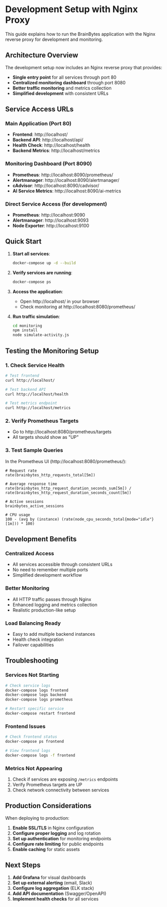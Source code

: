 # Development Setup with Nginx Proxy

This guide explains how to run the BrainBytes application with the Nginx reverse proxy for development and monitoring.

## Architecture Overview

The development setup now includes an Nginx reverse proxy that provides:

- **Single entry point** for all services through port 80
- **Centralized monitoring dashboard** through port 8080
- **Better traffic monitoring** and metrics collection
- **Simplified development** with consistent URLs

## Service Access URLs

### Main Application (Port 80)
- **Frontend**: http://localhost/
- **Backend API**: http://localhost/api/
- **Health Check**: http://localhost/health
- **Backend Metrics**: http://localhost/metrics

### Monitoring Dashboard (Port 8090)
- **Prometheus**: http://localhost:8090/prometheus/
- **Alertmanager**: http://localhost:8090/alertmanager/
- **cAdvisor**: http://localhost:8090/cadvisor/
- **AI Service Metrics**: http://localhost:8090/ai-metrics

### Direct Service Access (for development)
- **Prometheus**: http://localhost:9090
- **Alertmanager**: http://localhost:9093
- **Node Exporter**: http://localhost:9100

## Quick Start

1. **Start all services**:
   ```bash
   docker-compose up -d --build
   ```

2. **Verify services are running**:
   ```bash
   docker-compose ps
   ```

3. **Access the application**:
   - Open http://localhost/ in your browser
   - Check monitoring at http://localhost:8080/prometheus/

4. **Run traffic simulation**:
   ```bash
   cd monitoring
   npm install
   node simulate-activity.js
   ```

## Testing the Monitoring Setup

### 1. Check Service Health
```bash
# Test frontend
curl http://localhost/

# Test backend API
curl http://localhost/health

# Test metrics endpoint
curl http://localhost/metrics
```

### 2. Verify Prometheus Targets
- Go to http://localhost:8080/prometheus/targets
- All targets should show as "UP"

### 3. Test Sample Queries
In the Prometheus UI (http://localhost:8080/prometheus/):

```promql
# Request rate
rate(brainbytes_http_requests_total[5m])

# Average response time
rate(brainbytes_http_request_duration_seconds_sum[5m]) / rate(brainbytes_http_request_duration_seconds_count[5m])

# Active sessions
brainbytes_active_sessions

# CPU usage
100 - (avg by (instance) (rate(node_cpu_seconds_total{mode="idle"}[1m])) * 100)
```

## Development Benefits

### Centralized Access
- All services accessible through consistent URLs
- No need to remember multiple ports
- Simplified development workflow

### Better Monitoring
- All HTTP traffic passes through Nginx
- Enhanced logging and metrics collection
- Realistic production-like setup

### Load Balancing Ready
- Easy to add multiple backend instances
- Health check integration
- Failover capabilities

## Troubleshooting

### Services Not Starting
```bash
# Check service logs
docker-compose logs frontend
docker-compose logs backend
docker-compose logs prometheus

# Restart specific service
docker-compose restart frontend
```

### Frontend Issues
```bash
# Check frontend status
docker-compose ps frontend

# View frontend logs
docker-compose logs -f frontend
```

### Metrics Not Appearing
1. Check if services are exposing `/metrics` endpoints
2. Verify Prometheus targets are UP
3. Check network connectivity between services

## Production Considerations

When deploying to production:

1. **Enable SSL/TLS** in Nginx configuration
2. **Configure proper logging** and log rotation
3. **Set up authentication** for monitoring endpoints
4. **Configure rate limiting** for public endpoints
5. **Enable caching** for static assets

## Next Steps

1. **Add Grafana** for visual dashboards
2. **Set up external alerting** (email, Slack)
3. **Configure log aggregation** (ELK stack)
4. **Add API documentation** (Swagger/OpenAPI)
5. **Implement health checks** for all services